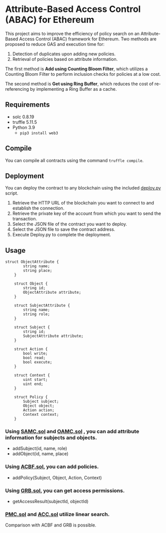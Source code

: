 # Attribute-Based Access Control (ABAC) for Ethereum

<!-- このプロジェクトは，Ethereum上での属性ベースアクセス制御フレームワークに関するポリシー検索効率の改善を目指す．
1. 新規ポリシー追加に伴う重複の判定
2. 属性情報をキーとしたポリシーの取得
の二つに対して，GASと実行時間を削減することを目的とした手法を二つを提案している．
一つ目は，Add using Counting Bloom Filter で，これはCounting Bloom Filterにてポリシーの包含判定を低コストで行っている．
二つ目は，Get using Ring Buffe で，これはRing Buffer をキャッシュとして実装することで，再参照のコストを削減している． -->

This project aims to improve the efficiency of policy search on an Attribute-Based Access Control (ABAC) framework for Ethereum. Two methods are proposed to reduce GAS and execution time for:

1. Detection of duplicates upon adding new policies.
2. Retrieval of policies based on attribute information.

The first method is **Add using Counting Bloom Filter**, which utilizes a Counting Bloom Filter to perform inclusion checks for policies at a low cost.

The second method is **Get using Ring Buffer**, which reduces the cost of re-referencing by implementing a Ring Buffer as a cache.

## Requirements
- solc 0.8.19
- truffle 5.11.5
- Python 3.9
   - `pip3 install web3`

## Compile
You can compile all contracts using the command `truffle compile`.

## Deployment
You can deploy the contract to any blockchain using the included [deploy.py](python%deploy.py) script.
1. Retrieve the HTTP URL of the blockchain you want to connect to and establish the connection.
2. Retrieve the private key of the account from which you want to send the transaction.
3. Select the JSON file of the contract you want to deploy.
4. Select the JSON file to save the contract address.
5. Execute Deploy.py to complete the deployment.

## Usage
```solidity:Difinition
struct ObjectAttribute {
        string name;
        string place;
    }

    struct Object {
        string id;
        ObjectAttribute attribute;
    }

    struct SubjectAttribute {
        string name;
        string role;
    }

    struct Subject {
        string id;
        SubjectAttribute attribute;
    }

    struct Action {
        bool write;
        bool read;
        bool execute;
    }

    struct Context {
        uint start;
        uint end;
    }

    struct Policy {
        Subject subject;
        Object object;
        Action action;
        Context context;
    }
```
### Using [SAMC.sol](contracts%SAMC.sol) and [OAMC.sol](contracts%OAMC.sol) , you can add attribute information for subjects and objects.
- addSubject(id, name, role)
- addObject(id, name, place)
### Using [ACBF.sol](contracts%ACBF.sol), you can add policies.
- addPolicy(Subject, Object, Action, Context)
### Using [GRB.sol](contracts%GRB.sol), you can get access permissions.
- getAccessResult(subjectId, objectId)
### [PMC.sol](contracts%PMC.sol) and [ACC.sol](contracts%ACC.sol) utilize linear search.
Comparison with ACBF and GRB is possible.

